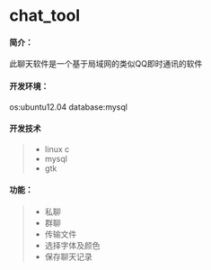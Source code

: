 # chat_tool
#### 简介：
此聊天软件是一个基于局域网的类似QQ即时通讯的软件

#### 开发环境：

 os:ubuntu12.04
 database:mysql

#### 开发技术
> * linux c
> * mysql
> * gtk

#### 功能：
> * 私聊
> * 群聊
> * 传输文件
> * 选择字体及颜色
> * 保存聊天记录
